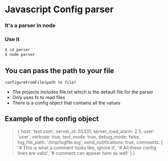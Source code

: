 # Javascript Config parser
### It's a parser in node

### Use it 
```sh
$ cd parser
$ node parser
```
## You can pass the path to your file  
    configureFromFile(path to file)
- The projects includes file.txt which is the default file for the parser
- Only uses fs to read files
- There is a config object that contains all the values
## Example of the config object
>{
  host: 'test.com',
  server_id: 55331,
  server_load_alarm: 2.5,
  user: 'user',
  verbose: true,
  test_mode: true,
  debug_mode: false,
  log_file_path: '/tmp/logfile.log',
  send_notifications: true,
  comments: [
    '# This is what a comment looks like, ignore it',
    '# All these config lines are valid',
    '# comment can appear here as well'
  ]
}
